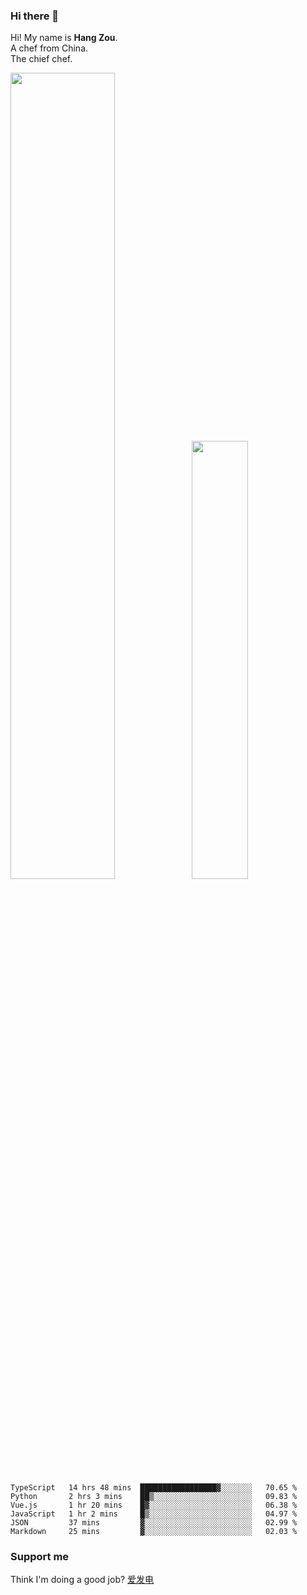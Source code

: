 ### Hi there 👋

Hi! My name is **Hang Zou**.  
A chef from China.  
The chief chef.

<img align="" width="57.5%" src="https://github-readme-stats.vercel.app/api?username=zouhangwithsweet&hide_title=true&hide_border=true&show_icons=true&include_all_commits=true&line_height=21" /><img align="" width="42.4%" src="https://github-readme-stats.vercel.app/api/top-langs/?username=zouhangwithsweet&hide_title=true&hide_border=true&layout=compact" />

<!--START_SECTION:waka-->

```text
TypeScript   14 hrs 48 mins  █████████████████▓░░░░░░░   70.65 %
Python       2 hrs 3 mins    ██▒░░░░░░░░░░░░░░░░░░░░░░   09.83 %
Vue.js       1 hr 20 mins    █▓░░░░░░░░░░░░░░░░░░░░░░░   06.38 %
JavaScript   1 hr 2 mins     █▒░░░░░░░░░░░░░░░░░░░░░░░   04.97 %
JSON         37 mins         ▓░░░░░░░░░░░░░░░░░░░░░░░░   02.99 %
Markdown     25 mins         ▓░░░░░░░░░░░░░░░░░░░░░░░░   02.03 %
```

<!--END_SECTION:waka-->

### Support me

Think I'm doing a good job? [爱发电](https://afdian.net/@zouhangsweet)

